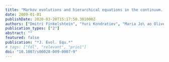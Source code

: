 ```yaml
---
title: "Markov evolutions and hierarchical equations in the continuum. I. One-component systems"
date: 2009-01-01
publishDate: 2020-03-20T15:17:50.381000Z
authors: ["Dmitri Finkelshtein", "Yuri Kondratiev", "Maria Jo\ ao Oliveira"]
publication_types: ["2"]
abstract: ""
featured: false
publication: "*J. Evol. Equ.*"
# tags: ["fdl", "relevant", "prio1"]
doi: "10.1007/s00028-009-0007-9"
---
```


